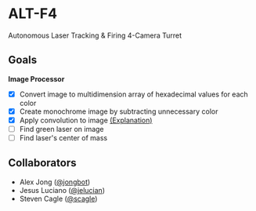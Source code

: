 # ALT-F4
Autonomous Laser Tracking & Firing 4-Camera Turret

## Goals
**Image Processor** 
- [x] Convert image to multidimension array of hexadecimal values for each color
- [x] Create monochrome image by subtracting unnecessary color
- [x] Apply convolution to image [(Explanation)](https://en.wikipedia.org/wiki/Kernel_(image_processing))
- [ ] Find green laser on image
- [ ] Find laser's center of mass

## Collaborators
* Alex Jong ([@jongbot](https://github.com/jongbot))
* Jesus Luciano ([@jelucian](https://github.com/jelucian))
* Steven Cagle ([@scagle](https://github.com/scagle))

